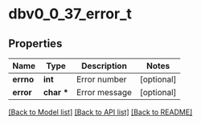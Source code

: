 # dbv0_0_37_error_t

## Properties
Name | Type | Description | Notes
------------ | ------------- | ------------- | -------------
**errno** | **int** | Error number | [optional] 
**error** | **char \*** | Error message | [optional] 

[[Back to Model list]](../README.md#documentation-for-models) [[Back to API list]](../README.md#documentation-for-api-endpoints) [[Back to README]](../README.md)


